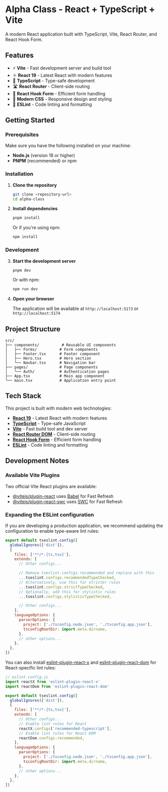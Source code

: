 # Alpha Class - React + TypeScript + Vite

A modern React application built with TypeScript, Vite, React Router, and React Hook Form.

## Features

- ⚡ **Vite** - Fast development server and build tool
- ⚛️ **React 19** - Latest React with modern features
- 🔷 **TypeScript** - Type-safe development
- 🛣️ **React Router** - Client-side routing
- 📝 **React Hook Form** - Efficient form handling
- 🎨 **Modern CSS** - Responsive design and styling
- 🧹 **ESLint** - Code linting and formatting

## Getting Started

### Prerequisites

Make sure you have the following installed on your machine:

- **Node.js** (version 18 or higher)
- **PNPM** (recommended) or npm

### Installation

1. **Clone the repository**
   ```bash
   git clone <repository-url>
   cd alpha-class
   ```

2. **Install dependencies**
   ```bash
   pnpm install
   ```
   
   Or if you're using npm:
   ```bash
   npm install
   ```

### Development

3. **Start the development server**
   ```bash
   pnpm dev
   ```
   
   Or with npm:
   ```bash
   npm run dev
   ```

4. **Open your browser**
   
   The application will be available at `http://localhost:5173` or `http://localhost:5174`

## Project Structure

```
src/
├── components/          # Reusable UI components
│   ├── Forms/          # Form components
│   ├── Footer.tsx      # Footer component
│   ├── Hero.tsx        # Hero section
│   └── Navbar.tsx      # Navigation bar
├── pages/              # Page components
│   └── Auth/           # Authentication pages
├── App.tsx             # Main app component
└── main.tsx            # Application entry point
```

## Tech Stack

This project is built with modern web technologies:

- **[React 19](https://react.dev/)** - Latest React with modern features
- **[TypeScript](https://www.typescriptlang.org/)** - Type-safe JavaScript
- **[Vite](https://vitejs.dev/)** - Fast build tool and dev server
- **[React Router DOM](https://reactrouter.com/)** - Client-side routing
- **[React Hook Form](https://react-hook-form.com/)** - Efficient form handling
- **[ESLint](https://eslint.org/)** - Code linting and formatting

## Development Notes

### Available Vite Plugins

Two official Vite React plugins are available:
- [@vitejs/plugin-react](https://github.com/vitejs/vite-plugin-react/blob/main/packages/plugin-react) uses [Babel](https://babeljs.io/) for Fast Refresh
- [@vitejs/plugin-react-swc](https://github.com/vitejs/vite-plugin-react/blob/main/packages/plugin-react-swc) uses [SWC](https://swc.rs/) for Fast Refresh

### Expanding the ESLint configuration

If you are developing a production application, we recommend updating the configuration to enable type-aware lint rules:

```js
export default tseslint.config([
  globalIgnores(['dist']),
  {
    files: ['**/*.{ts,tsx}'],
    extends: [
      // Other configs...

      // Remove tseslint.configs.recommended and replace with this
      ...tseslint.configs.recommendedTypeChecked,
      // Alternatively, use this for stricter rules
      ...tseslint.configs.strictTypeChecked,
      // Optionally, add this for stylistic rules
      ...tseslint.configs.stylisticTypeChecked,

      // Other configs...
    ],
    languageOptions: {
      parserOptions: {
        project: ['./tsconfig.node.json', './tsconfig.app.json'],
        tsconfigRootDir: import.meta.dirname,
      },
      // other options...
    },
  },
])
```

You can also install [eslint-plugin-react-x](https://github.com/Rel1cx/eslint-react/tree/main/packages/plugins/eslint-plugin-react-x) and [eslint-plugin-react-dom](https://github.com/Rel1cx/eslint-react/tree/main/packages/plugins/eslint-plugin-react-dom) for React-specific lint rules:

```js
// eslint.config.js
import reactX from 'eslint-plugin-react-x'
import reactDom from 'eslint-plugin-react-dom'

export default tseslint.config([
  globalIgnores(['dist']),
  {
    files: ['**/*.{ts,tsx}'],
    extends: [
      // Other configs...
      // Enable lint rules for React
      reactX.configs['recommended-typescript'],
      // Enable lint rules for React DOM
      reactDom.configs.recommended,
    ],
    languageOptions: {
      parserOptions: {
        project: ['./tsconfig.node.json', './tsconfig.app.json'],
        tsconfigRootDir: import.meta.dirname,
      },
      // other options...
    },
  },
])
```
